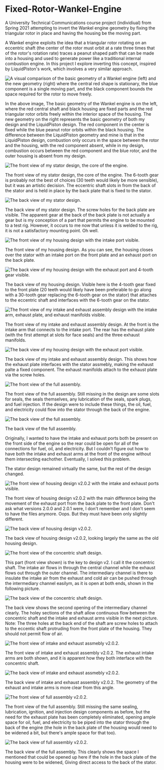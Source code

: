 # Fixed-Rotor-Wankel-Engine
A University Technical Communications course project (individiual) from Spring 2021 attempting to invert the Wankel engine geometry by fixing the triangular rotor in place and having the housing be the moving part.

A Wankel engine exploits the idea that a triangular rotor rotating on an eccentric shaft (the center of the rotor must orbit at a rate three times that of the rotor's rotation rate) traces a peanut shaped path that can be made into a housing and used to generate power like a traditional internal combustion engine. In this project I explore inverting this concept, inspired by LiquidPiston's work, which involves a very similar approach.


![A visual comparison of the basic geometry of a Wankel engine (left) and the new geometry (right) where the central red shape is stationary, the blue component is a single moving part, and the black component bounds the space required for the rotor to move freely.](/Pictures/Wankel%20vs%20Fixed%20Rotor.PNG)

In the above image, The basic geometry of the Wankel engine is on the left, where the red central shaft and black housing are fixed parts and the red triangular rotor orbits freely within the interior space of the housing. The new geometry on the right represents the basic geometry of both my design and the LiquidPiston design. The red component in the center is fixed while the blue peanut rotor orbits within the black housing. The difference between the LiquidPiston geometry and mine is that in the LiquidPiston design, combustion only occurs in the space between the rotor and the housing, with the red component absent,  while in my design, combustion occurs between the red component and the blue rotor, and the outer housing is absent from my design.


![The front view of my stator design, the core of the engine.](/Pictures/v2_0_2_Stator%20Assembly%20front%20side.PNG)

The front view of my stator design, the core of the engine. The 6-tooth gear is probably not the best of choices (30 teeth would likely be more sensible), but it was an artistic decision. The eccentric shaft slots in from the back of the stator and is held in place by the back plate that is fixed to the stator.


![The back view of my stator design.](/Pictures/v2_0_2_Stator%20Assembly%20back%20side.PNG)

The back view of my stator design. The screw holes for the back plate are visible. The apparent gear at the back of the back plate is not actually a gear but is my conception of a part that permits the engine to be mounted to a test rig. However, it occurs to me now that unless it is welded to the rig, it is not a satisfactory mounting point. Oh well.


![The front view of my housing design with the intake port visible.](/Pictures/Housing%20Assembly%20intake%20side_ver3.PNG)

The front view of my housing design. As you can see, the housing closes over the stator with an intake port on the front plate and an exhaust port on the back plate.


![The back view of my housing design with the exhaust port and 4-tooth gear visible.](/Pictures/Housing%20Assembly%20exhaust%20side_ver3.PNG)

The back view of my housing design. Visible here is the 4-tooth gear fixed to the front plate (20 teeth would likely have been preferable to go along with a 30-tooth gear replacing the 6-tooth gear on the stator) that attaches to the eccentric shaft and interfaces with the 6-tooth gear on the stator.


![The front view of my intake and exhaust assembly design with the intake arm, exhaust plate, and exhaust manifolds visible.](/Pictures/Intake%20and%20exhaust%20assembly%20front_ver3.PNG)

The front view of my intake and exhaust assembly design. At the front is the intake arm that connects to the intake port. The rear has the exhaust plate (with the first attempt at slots for face seals) and the three exhaust manifolds.


![The back view of my housing design with the exhaust port visible.](/Pictures/Intake%20and%20exhaust%20assembly%20front_ver3.PNG)

The back view of my intake and exhaust assembly design. This shows how the exhaust plate interfaces with the stator assmebly, making the exhaust palte a fixed component. The exhaust manifolds attach to the exhaust plate via the screw holes.

![The front view of the full assembly.](/Pictures/Engine%20intake%20side_ver3.PNG)

The front view of the full assembly. Still missing in the design are some slots for seals, the seals themselves, any lubrication of the seals, spark plugs, and fuel injection. If the design were to include these things, the oil, fuel, and electricity could flow into the stator through the back of the engine.


![The back view of the full assembly.](/Pictures/Engine%20exhaust%20side_ver3.PNG)

The back view of the full assembly.

Originally, I wanted to have the intake and exhaust ports both be present on the front side of the engine so the rear could be open for all of the connections for fuel, oil, and electricity. But I couldn't figure out how to have both the intake and exhaust arms at the front of the engine without them intersecting eachother. Eventually, I solved this problem.

The stator design remained virtually the same, but the rest of the design changed.

![The front view of housing design v2.0.2 with the intake and exhaust ports visible.](/Pictures/v2_0_2_Housing%20Assembly%20front%20side.PNG)

The front view of housing design v2.0.2 with the main difference being the movement of the exhaust port from the back plate to the front plate. Don't ask what versions 2.0.0 and 2.0.1 were, I don't remember and I don't seem to have the files anymore. Oops. But they must have been only slightly different.


![The back view of housing design v2.0.2.](/Pictures/v2_0_2_Housing%20Assembly%20back%20side.PNG)

The back view of housing design v2.0.2, looking largely the same as the old housing design.


![The front view of the concentric shaft design.](/Pictures/Concentric_Shaft_Front.PNG)

This part (front view shown) is the key to design v2. I call it the concentric shaft. The intake air flows in through the central channel while the exhaust flows out through the outer channel. The intermediary channel is there to insulate the intake air from the exhaust and cold air can be pushed through the intermediary channel easilym, as it is open at both ends, shown in the following picture.


![The back view of the concentric shaft design.](/Pictures/Concentric_Shaft_Back.PNG)

The back view shows the second opening of the intermediary channel clearly. The holey sections of the shaft allow continuous flow between the concentric shaft and the intake and exhaust arms visible in the next picture. Note: The three holes at the back end of the shaft are screw holes to attach to the eccentic shaft protruding from the front plate of the housing. They should not permit flow of air.


![The front view of intake and exhaust assmebly v2.0.2.](/Pictures/v2_0_2_Intake%20and%20exhaust%20assembly%20front.PNG)

The front view of intake and exhaust assembly v2.0.2. The exhaust intake arms are both shown, and it is apparent how they both interface with the concentric shaft.


![The back view of intake and exhaust assmebly v2.0.2.](/Pictures/v2_0_2_Intake%20and%20exhaust%20assembly%20back.PNG)

The back view of intake and exhaust assembly v2.0.2. The geometry of the exhaust and intake arms is more clear from this angle.


![The front view of full assembly v2.0.2.](/Pictures/Engine%20intake%20side_ver3.PNG)

The front view of the full assembly. Still missing the same sealing, lubrication, ignition, and injection design components as before, but the need for the exhaust plate has been completely eliminated, opening ample space for oil, fuel, and electricity to be piped into the stator through the back of the engine (the hole in the back plate of the housing would need to be widened a bit, but there's ample space for that too).


![The back view of full assembly v2.0.2.](/Pictures/Engine%20exhaust%20side_ver3.PNG)

The back view of the full assembly. This clearly shows the space I mentioned that could be opened up here if the hole in the back plate of the housing were to be widened, Giving direct access to the back of the stator.
